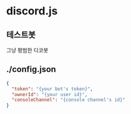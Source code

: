 # discord.js
## 테스트봇

그냥 평범한 디코봇

## ./config.json

```json
{
  "token": "{your bot's token}",
  "ownerId": "{your user id}",
  "consoleChannel": "{console channel's id}"
}
```
